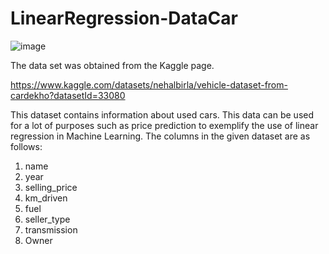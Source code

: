 # LinearRegression-DataCar

![image](https://user-images.githubusercontent.com/79030976/235377149-5fbb6c7d-846d-4076-999f-11eb7f962c60.png)
 
 The data set was obtained from the Kaggle page.
 
 https://www.kaggle.com/datasets/nehalbirla/vehicle-dataset-from-cardekho?datasetId=33080
 
This dataset contains information about used cars.
This data can be used for a lot of purposes such as price prediction to exemplify the use of linear regression in Machine Learning.
The columns in the given dataset are as follows:

1. name
2. year
3. selling_price
4. km_driven
5. fuel
6. seller_type
7. transmission
8. Owner
 
 
